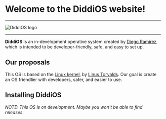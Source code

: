# Welcome to the **DiddiOS** website!

----

![DiddiOS logo](https://DiddiOS.github.io/images/DiddiOS-web.png)

----

**DiddiOS** is an in-development operative system created by [Diego Ramirez](https://DiddiLeija.github.io), which is intended
to be developer-friendly, safe, and easy to set up.

## Our proposals

This OS is based on the [Linux kernel](https://kernel.org), by [Linus Torvalds](https://github.com/torvalds).
Our goal is create an OS friendlier with developers, safer, and easier to use.

## Installing DiddiOS

_NOTE: This OS is on development. Maybe you won't be able to find releases._
